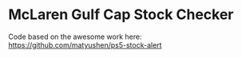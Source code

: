 # McLaren Gulf Cap Stock Checker

Code based on the awesome work here: https://github.com/matyushen/ps5-stock-alert
